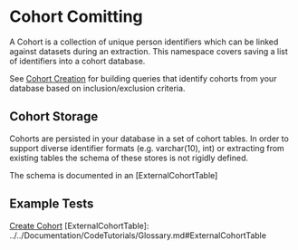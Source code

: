 ﻿# Cohort Comitting

A Cohort is a collection of unique person identifiers which can be linked against datasets during an extraction.  This namespace covers saving a list of identifiers into a cohort database.

See [Cohort Creation](../CohortCreation/Readme.md) for building queries that identify cohorts from your database based on inclusion/exclusion criteria.

## Cohort Storage

Cohorts are persisted in your database in a set of cohort tables.  In order to support diverse identifier formats (e.g. varchar(10), int) or extracting from existing tables the schema of these stores is not rigidly defined.  

The schema is documented in an [ExternalCohortTable]

## Example Tests

[Create Cohort](../../Rdmp.Core.Tests/CohortCommitting/CommitCohortExample.cs)
[ExternalCohortTable]: ../../Documentation/CodeTutorials/Glossary.md#ExternalCohortTable
